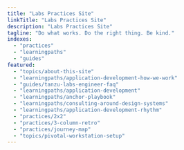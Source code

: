 ```yaml
---
title: "Labs Practices Site"
linkTitle: "Labs Practices Site"
description: "Labs Practices Site"
tagline: "Do what works. Do the right thing. Be kind."
indexes:
  - "practices"
  - "learningpaths"
  - "guides"
featured:
  - "topics/about-this-site"
  - "learningpaths/application-development-how-we-work"
  - "guides/tanzu-labs-engineer-faq"
  - "learningpaths/application-development"
  - "learningpaths/anchor-playbook"
  - "learningpaths/consulting-around-design-systems"
  - "learningpaths/application-development-rhythm"
  - "practices/2x2"
  - "practices/3-column-retro"
  - "practices/journey-map"
  - "topics/pivotal-workstation-setup"
---
```

